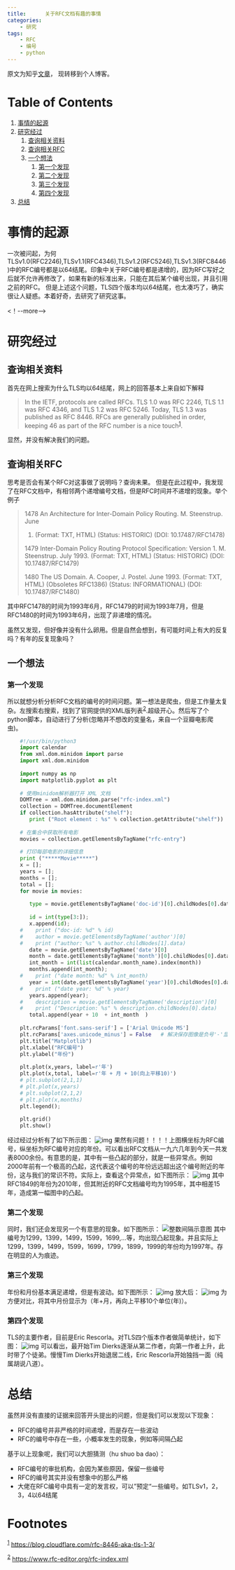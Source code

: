 ```yaml
---
title:      关于RFC文档有趣的事情
categories:
    - 研究
tags:
    - RFC
    - 编号
    - python
---
```


原文为知乎[文章](https://zhuanlan.zhihu.com/p/337997798)， 现转移到个人博客。

# Table of Contents

1.  [事情的起源](#org34ce3f0)
2.  [研究经过](#orgbd0ef9b)
    1.  [查询相关资料](#orgd742468)
    2.  [查询相关RFC](#org7b36c8c)
    3.  [一个想法](#orge2e0fc8)
        1.  [第一个发现](#org3061772)
        2.  [第二个发现](#org4e04c37)
        3.  [第三个发现](#org2636b5a)
        4.  [第四个发现](#org9ff55be)
3.  [总结](#org9564d4b)



<a id="org34ce3f0"></a>

# 事情的起源

一次被问起，为何TLSv1.0(RFC2246),TLSv1.1(RFC4346),TLSv1.2(RFC5246),TLSv1.3(RFC8446)中的RFC编号都是以64结尾。印象中关于RFC编号都是递增的，因为RFC写好之后就不允许再修改了，如果有新的标准出来，只能在其后某个编号出现，并且引用之前的RFC。
但是上述这个问题，TLS四个版本均以64结尾，也太凑巧了，确实很让人疑惑。本着好奇，去研究了研究这事。

<！--more-->

<a id="orgbd0ef9b"></a>

# 研究经过


<a id="orgd742468"></a>

## 查询相关资料

首先在网上搜索为什么TLS均以64结尾，网上的回答基本上来自如下解释

> In the IETF, protocols are called RFCs. TLS 1.0 was RFC 2246, TLS 1.1 was RFC 4346, and TLS 1.2 was RFC 5246. Today, TLS 1.3 was published as RFC 8446. RFCs are generally published in order, keeping 46 as part of the RFC number is a nice touch<sup><a id="fnr.1" class="footref" href="#fn.1">1</a></sup>.

显然，并没有解决我们的问题。


<a id="org7b36c8c"></a>

## 查询相关RFC

思考是否会有某个RFC对这事做了说明吗？查询未果。
但是在此过程中，我发现了在RFC文档中，有相邻两个递增编号文档，但是RFC时间并不递增的现象。举个例子

> 1478 An Architecture for Inter-Domain Policy Routing. M. Steenstrup. June
> 
> 1.  (Format: TXT, HTML) (Status: HISTORIC) (DOI: 10.17487/RFC1478)
> 
> 1479 Inter-Domain Policy Routing Protocol Specification: Version 1. M.
>      Steenstrup. July 1993. (Format: TXT, HTML) (Status: HISTORIC) (DOI:
>      10.17487/RFC1479) 
> 
> 1480 The US Domain. A. Cooper, J. Postel. June 1993. (Format: TXT, HTML)
>      (Obsoletes RFC1386) (Status: INFORMATIONAL) (DOI: 10.17487/RFC1480) 

其中RFC1478的时间为1993年6月，RFC1479的时间为1993年7月，但是RFC1480的时间为1993年6月，出现了非递增的情况。

虽然又发现，但好像并没有什么卵用。但是自然会想到，有可能时间上有大的反复吗？有年的反复现象吗？


<a id="orge2e0fc8"></a>

## 一个想法


<a id="org3061772"></a>

### 第一个发现

所以就想分析分析RFC文档的编号的时间问题。第一想法是爬虫，但是工作量太复杂。左搜索右搜索，找到了官网提供的XML版列表<sup><a id="fnr.2" class="footref" href="#fn.2">2</a></sup>.超级开心。然后写了个python脚本，自动进行了分析(忽略并不想改的变量名，来自一个豆瓣电影爬虫)。
```python
    #!/usr/bin/python3
    import calendar
    from xml.dom.minidom import parse
    import xml.dom.minidom
    
    import numpy as np
    import matplotlib.pyplot as plt 
    
    # 使用minidom解析器打开 XML 文档
    DOMTree = xml.dom.minidom.parse("rfc-index.xml")
    collection = DOMTree.documentElement
    if collection.hasAttribute("shelf"):
       print ("Root element : %s" % collection.getAttribute("shelf"))
    
    # 在集合中获取所有电影
    movies = collection.getElementsByTagName("rfc-entry")
    
    # 打印每部电影的详细信息
    print ("*****Movie*****")
    x = [];
    years = [];
    months = [];
    total = [];
    for movie in movies:
    
       type = movie.getElementsByTagName('doc-id')[0].childNodes[0].data
    
       id = int(type[3:]);
       x.append(id);
    #    print ("doc-id: %d" % id)
    #    author = movie.getElementsByTagName('author')[0]
    #    print ("author: %s" % author.childNodes[1].data)
       date = movie.getElementsByTagName('date')[0]
       month = date.getElementsByTagName('month')[0].childNodes[0].data;
       int_month = int(list(calendar.month_name).index(month))
       months.append(int_month);
    #    print ("date month: %d" % int_month)
       year = int(date.getElementsByTagName('year')[0].childNodes[0].data);
    #    print ("date year: %d" % year)
       years.append(year);
    #    description = movie.getElementsByTagName('description')[0]
    #    print ("Description: %s" % description.childNodes[0].data)
       total.append(year + 10  + int_month  )
    
    plt.rcParams['font.sans-serif'] = ['Arial Unicode MS']
    plt.rcParams['axes.unicode_minus'] = False   # 解决保存图像是负号'-'显示为方块的问题
    plt.title("Matplotlib") 
    plt.xlabel("RFC编号") 
    plt.ylabel("年份") 
    
    plt.plot(x,years, label=r'年') 
    plt.plot(x,total, label=r'年 + 月 + 10(向上平移10)') 
    # plt.subplot(2,1,1)
    # plt.plot(x,years) 
    # plt.subplot(2,1,2)
    # plt.plot(x,months) 
    plt.legend();
    
    plt.grid()
    plt.show()
```
经过经过分析有了如下所示图：
![img](年份图.png)
果然有问题！！！！上图横坐标为RFC编号，纵坐标为RFC编号对应的年份。可以看出RFC文档从一九六几年到今天一共发表8000余份。有意思的是，其中有一些凸起的部分，就是一些异常点。例如2000年前有一个极高的凸起，这代表这个编号的年份远远超出这个编号附近的年份，这与我们的常识不符。实际上，查看这个异常点，如下图所示：
![img](image-20201218225458777.png)
其中RFC1849的年份为2010年，但其附近的RFC文档编号均为1995年，其中相差15年，造成第一幅图中的凸起。


<a id="org4e04c37"></a>

### 第二个发现

同时，我们还会发现另一个有意思的现象。如下图所示：
![整数间隔示意图](整数间隔示意图.png)
其中编号为1299，1399，1499，1599，1699,&#x2026;等，均出现凸起现象。并且实际上1299，1399，1499，1599，1699，1799，1899，1999的年份均为1997年。存在明显的人为痕迹。


<a id="org2636b5a"></a>

### 第三个发现

年份和月份基本满足递增，但是有波动。如下图所示：
![img](示意图.png)
放大后：
![img](示意图放大.png)
为方便对比，将其中月份显示为（年+月，再向上平移10个单位(年)）。


<a id="org9ff55be"></a>

### 第四个发现

TLS的主要作者，目前是Eric Rescorla。对TLS四个版本作者做简单统计，如下图：
![img](image-20201218231640006.png)
可以看出，最开始Tim Dierks逐渐从第二作者，向第一作者上升，此时带了个徒弟。慢慢Tim Dierks开始退居二线，Eric Rescorla开始独挡一面（纯属胡说八道）。


<a id="org9564d4b"></a>

# 总结

虽然并没有直接的证据来回答开头提出的问题，但是我们可以发现以下现象：

-   RFC的编号并非严格的时间递增，而是存在一些波动
-   RFC的编号中存在一些，小概率发生的现象，例如等间隔凸起

基于以上现象呢，我们可以大胆猜测（hu shuo ba dao）：

-   RFC编号的审批机构，会因为某些原因，保留一些编号
-   RFC的编号其实并没有想象中的那么严格
-   大佬在RFC编号中具有一定的发言权，可以”预定“一些编号。如TLSv1，2，3，4以64结尾


# Footnotes

<sup><a id="fn.1" href="#fnr.1">1</a></sup> <https://blog.cloudflare.com/rfc-8446-aka-tls-1-3/>

<sup><a id="fn.2" href="#fnr.2">2</a></sup> <https://www.rfc-editor.org/rfc-index.xml>
